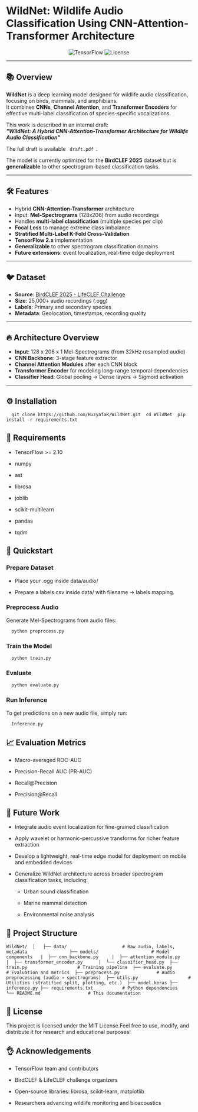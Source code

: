 # WildNet: Wildlife Audio Classification Using CNN-Attention-Transformer Architecture

<p align="center">
  <img alt="TensorFlow" src="https://img.shields.io/badge/Made%20with-TensorFlow-orange?style=for-the-badge&logo=tensorflow" />
  <img alt="License" src="https://img.shields.io/badge/License-MIT-green?style=for-the-badge" />
</p>

---

## 📚 Overview

**WildNet** is a deep learning model designed for wildlife audio classification, focusing on birds, mammals, and amphibians.  
It combines **CNNs**, **Channel Attention**, and **Transformer Encoders** for effective multi-label classification of species-specific vocalizations.

This work is described in an internal draft:  
**_"WildNet: A Hybrid CNN-Attention-Transformer Architecture for Wildlife Audio Classification"_**

The full draft is available `  draft.pdf  `.

The model is currently optimized for the **BirdCLEF 2025** dataset but is **generalizable** to other spectrogram-based classification tasks.

---

## 🛠️ Features

- Hybrid **CNN-Attention-Transformer** architecture
- Input: **Mel-Spectrograms** (128x206) from audio recordings
- Handles **multi-label classification** (multiple species per clip)
- **Focal Loss** to manage extreme class imbalance
- **Stratified Multi-Label K-Fold Cross-Validation**
- **TensorFlow 2.x** implementation
- **Generalizable** to other spectrogram classification domains
- **Future extensions**: event localization, real-time edge deployment

---

## 🐦 Dataset

- **Source**: [BirdCLEF 2025 - LifeCLEF Challenge](https://www.imageclef.org/LifeCLEF2025/BirdCLEF)
- **Size**: 25,000+ audio recordings (.ogg)
- **Labels**: Primary and secondary species
- **Metadata**: Geolocation, timestamps, recording quality

---

## 🔥 Architecture Overview

- **Input**: 128 x 206 x 1 Mel-Spectrograms (from 32kHz resampled audio)
- **CNN Backbone**: 3-stage feature extractor
- **Channel Attention Modules** after each CNN block
- **Transformer Encoder** for modeling long-range temporal dependencies
- **Classifier Head**: Global pooling → Dense layers → Sigmoid activation

---

⚙️ Installation
---------------

`   git clone https://github.com/HuzyafaK/WildNet.git  cd WildNet  pip install -r requirements.txt   `

📆 Requirements
---------------

*   TensorFlow >= 2.10
    
*   numpy

*   ast
    
*   librosa
    
*   joblib
    
*   scikit-multilearn
    
*   pandas

*   tqdm
    

🚀 Quickstart
-------------

### Prepare Dataset

*   Place your .ogg inside data/audio/
    
*   Prepare a labels.csv inside data/ with filename → labels mapping.
    

### Preprocess Audio

Generate Mel-Spectrograms from audio files:

`   python preprocess.py   `

### Train the Model

`   python train.py   `

### Evaluate

`   python evaluate.py   `

### Run Inference
To get predictions on a new audio file, simply run:

`   Inference.py   `


📈 Evaluation Metrics
---------------------

*   Macro-averaged ROC-AUC
    
*   Precision-Recall AUC (PR-AUC)
    
*  Recall@Precision
    
*   Precision@Recall
    

🔮 Future Work
--------------

*   Integrate audio event localization for fine-grained classification
    
*   Apply wavelet or harmonic-percussive transforms for richer feature extraction
    
*   Develop a lightweight, real-time edge model for deployment on mobile and embedded devices
    
*   Generalize WildNet architecture across broader spectrogram classification tasks, including:
    
    *   Urban sound classification
        
    *   Marine mammal detection
        
    *   Environmental noise analysis
        

🧐 Project Structure
--------------------


`WildNet/  │  
├── data/                     # Raw audio, labels, metadata               
├── models/                    # Model components  
|  ├── cnn_backbone.py    
|  ├── attention_module.py    
|  ├── transformer_encoder.py     
|  └── classifier_head.py 
├── train.py                   # Training pipeline 
├── evaluate.py                # Evaluation and metrics 
├── preprocess.py              # Audio preprocessing (audio → spectrograms) 
├── utils.py                   # Utilities (stratified split, plotting, etc.) 
├── model.keras
├── inference.py
├── requirements.txt           # Python dependencies  
└── README.md                  # This documentation   `

📝 License
----------

This project is licensed under the MIT License.Feel free to use, modify, and distribute it for research and educational purposes!

👌 Acknowledgements
-------------------

*   TensorFlow team and contributors
    
*   BirdCLEF & LifeCLEF challenge organizers
    
*   Open-source libraries: librosa, scikit-learn, matplotlib
    
*   Researchers advancing wildlife monitoring and bioacoustics

